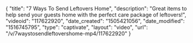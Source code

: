 {
    "title": "7 Ways To Send Leftovers Home",
    "description": "Great items to help send your guests home with the perfect care package of leftovers!",
    "videoid": "117622920",
    "date_created": "1505421056",
    "date_modified": "1516745795",
    "type": "captivate",
    "layout": "video",
    "url": "\/v\/7waystosendleftovershome-mp4\/117622920"
}